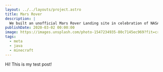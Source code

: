 ```yaml
---
layout: ../../layouts/project.astro
title: Mars Rover
description: |
  We built an unofficial Mars Rover Landing site in celebration of NASA’s Perseverance Rover.
publishDate: 2020-03-02 00:00:00
image: https://images.unsplash.com/photo-1547234935-80c7145ec969?fit=crop&w=1400&h=700&q=75
tags:
  - meta
  - java
  - minecraft
---
```


Hi! This is my test post!
